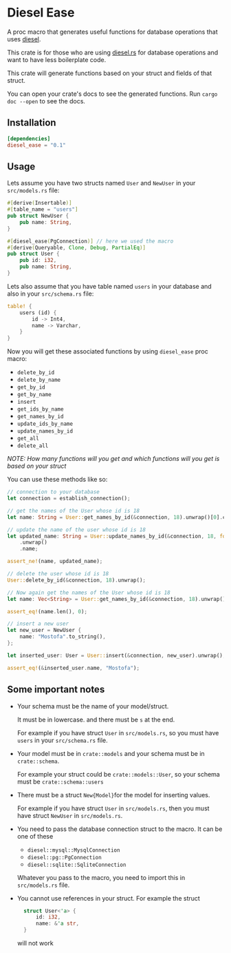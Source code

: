 # Diesel Ease

A proc macro that generates useful functions for database operations that uses [diesel](https://crates.io/crates/diesel).

This crate is for those who are using [diesel.rs](https://crates.io/crates/diesel) for database operations and want to have less boilerplate code.

This crate will generate functions based on your struct and fields of that struct.

You can open your crate's docs to see the generated functions. Run `cargo doc --open` to see the docs.

## Installation

```toml
[dependencies]
diesel_ease = "0.1"
```

## Usage

Lets assume you have two structs named `User` and `NewUser` in your `src/models.rs` file:

```rust
#[derive(Insertable)]
#[table_name = "users"]
pub struct NewUser {
    pub name: String,
}

#[diesel_ease(PgConnection)] // here we used the macro
#[derive(Queryable, Clone, Debug, PartialEq)]
pub struct User {
    pub id: i32,
    pub name: String,
}
```

Lets also assume that you have table named `users` in your database and also in your `src/schema.rs` file:

```rust
table! {
    users (id) {
        id -> Int4,
        name -> Varchar,
    }
}
```

Now you will get these associated functions by using `diesel_ease` proc macro:

- `delete_by_id`
- `delete_by_name`
- `get_by_id`
- `get_by_name`
- `insert`
- `get_ids_by_name`
- `get_names_by_id`
- `update_ids_by_name`
- `update_names_by_id`
- `get_all`
- `delete_all`

*NOTE: How many functions will you get and which functions will you get is based on your struct*

You can use these methods like so:

```rust
// connection to your database
let connection = establish_connection();

// get the names of the User whose id is 18
let name: String = User::get_names_by_id(&connection, 18).unwrap()[0].clone();

// update the name of the user whose id is 18
let updated_name: String = User::update_names_by_id(&connection, 18, format!("{}-2", name))
    .unwrap()
    .name;

assert_ne!(name, updated_name);

// delete the user whose id is 18
User::delete_by_id(&connection, 18).unwrap();

// Now again get the names of the User whose id is 18
let name: Vec<String> = User::get_names_by_id(&connection, 18).unwrap();

assert_eq!(name.len(), 0);

// insert a new user
let new_user = NewUser {
    name: "Mostofa".to_string(),
};

let inserted_user: User = User::insert(&connection, new_user).unwrap();

assert_eq!(&inserted_user.name, "Mostofa");
```

## Some important notes

- Your schema must be the name of your model/struct. 

  It must be in lowercase. and there must be `s` at the end.
  
  For example if you have struct `User` in `src/models.rs`, so you must have `users` in your `src/schema.rs` file.

- Your model must be in `crate::models` and your schema must be in `crate::schema`.
  
  For example your struct could be `crate::models::User`, so your schema must be `crate::schema::users`

- There must be a struct `New{Model}`for the model for inserting values.

  For example if you have struct `User` in `src/models.rs`,
  then you must have struct `NewUser` in `src/models.rs`.

- You need to pass the database connection struct to the macro. It can be one of these
  - `diesel::mysql::MysqlConnection`
  - `diesel::pg::PgConnection`
  - `diesel::sqlite::SqliteConnection`
  
  Whatever you pass to the macro, you need to import this in `src/models.rs` file.

- You cannot use references in your struct. For example the struct

  ```rust
    struct User<'a> {
        id: i32,
        name: &'a str,
    }
  ```

  will not work
